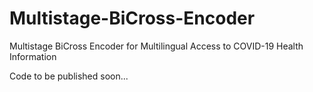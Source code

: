 # Multistage-BiCross-Encoder
Multistage BiCross Encoder for Multilingual Access to COVID-19 Health Information

Code to be published soon...
